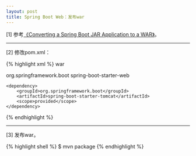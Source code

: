 ```yaml
---
layout: post
title: Spring Boot Web：发布war
---
```


[1] 参考[《Converting a Spring Boot JAR Application to a WAR》](http://spring.io/guides/gs/convert-jar-to-war/)。

---

[2] 修改pom.xml：

{% highlight xml %}
<packaging>war</packaging>

<dependencies>
    <dependency>
        <groupId>org.springframework.boot</groupId>
        <artifactId>spring-boot-starter-web</artifactId>
    </dependency>

    <dependency>
        <groupId>org.springframework.boot</groupId>
        <artifactId>spring-boot-starter-tomcat</artifactId>
        <scope>provided</scope>
    </dependency>
</dependencies>
{% endhighlight %}

---

[3] 发布war。

{% highlight shell %}
$ mvn package
{% endhighlight %}